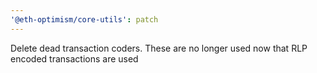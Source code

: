 ```yaml
---
'@eth-optimism/core-utils': patch
---
```


Delete dead transaction coders. These are no longer used now that RLP encoded transactions are used
